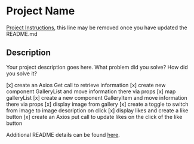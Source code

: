 # Project Name

[Project Instructions](./INSTRUCTIONS.md), this line may be removed once you have updated the README.md

## Description

Your project description goes here. What problem did you solve? How did you solve it?

[x] create an Axios Get call to retrieve information
[x] create new component GalleryList and move information there via props
[x] map galleryList
[x] create a new component GalleryItem and move information there via props
[x] display image from gallery
[x] create a toggle to switch from image to image description on click
[x] display likes and create a like button
[x] create an Axios put call to update likes on the click of the like button


Additional README details can be found [here](https://github.com/PrimeAcademy/readme-template/blob/master/README.md).
